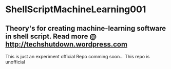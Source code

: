 # ShellScriptMachineLearning001
## Theory's for creating machine-learning software in shell script. Read more @ <a target="blank">http://techshutdown.wordpress.com</a>
This is just an experiment official Repo comming soon... This repo is unofficial
